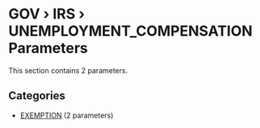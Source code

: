 # GOV › IRS › UNEMPLOYMENT_COMPENSATION Parameters

This section contains 2 parameters.

## Categories

- [EXEMPTION](exemption/index.md) (2 parameters)

